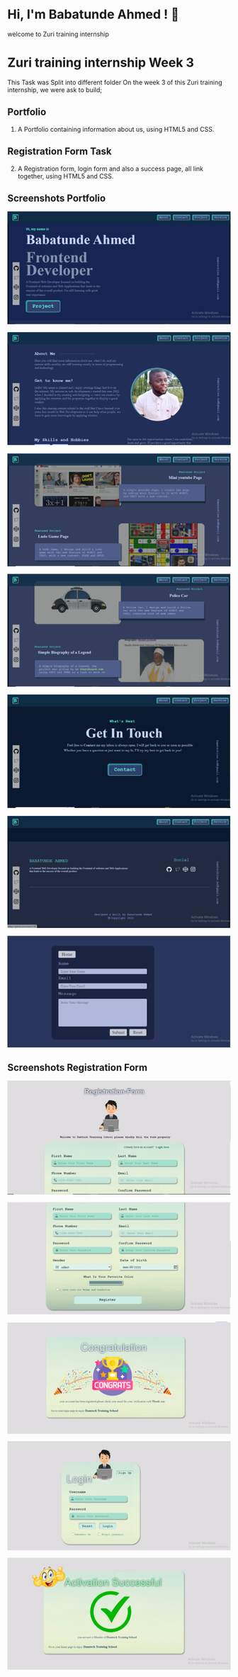 
# Hi, I'm Babatunde Ahmed ! 👋
 welcome to Zuri training internship



# Zuri training internship Week 3

This Task was Split into different folder 
On the week 3 of this Zuri training internship, 
we were ask to build;

## Portfolio
1. A Portfolio containing information about us, using HTML5 and CSS.

## Registration Form Task
2. A Registration form, login form and also a success page, all link together, using HTML5 and CSS.

## Screenshots Portfolio

![the header](https://github.com/smarto100/Assignment/blob/Week-3/Portfolio/screenshot/header.PNG?raw=true)

![the main](https://github.com/smarto100/Assignment/blob/Week-3/Portfolio/screenshot/main%20one.PNG?raw=true)

![the main](https://github.com/smarto100/Assignment/blob/Week-3/Portfolio/screenshot/main%20three.PNG?raw=true)

![the main](https://github.com/smarto100/Assignment/blob/Week-3/Portfolio/screenshot/main%20four.PNG?raw=true)

![the main](https://github.com/smarto100/Assignment/blob/Week-3/Portfolio/screenshot/main%20five.PNG?raw=true)

![the footer](https://github.com/smarto100/Assignment/blob/Week-3/Portfolio/screenshot/fonter.PNG?raw=true)

![the contact](https://github.com/smarto100/Assignment/blob/Week-3/Portfolio/screenshot/contact.PNG?raw=true)





## Screenshots Registration Form

![sign in page](https://github.com/smarto100/Assignment/blob/Week-3/Registration-page/screenshot/form%20one.PNG?raw=true)

![sign in page](https://github.com/smarto100/Assignment/blob/Week-3/Registration-page/screenshot/form%20two.PNG?raw=true)

![successful page](https://github.com/smarto100/Assignment/blob/Week-3/Registration-page/screenshot/form%20three.PNG?raw=true)

![Login page](https://github.com/smarto100/Assignment/blob/Week-3/Registration-page/screenshot/form%20four.PNG?raw=true)

![successful login page](https://github.com/smarto100/Assignment/blob/Week-3/Registration-page/screenshot/form%20five.PNG?raw=true)



